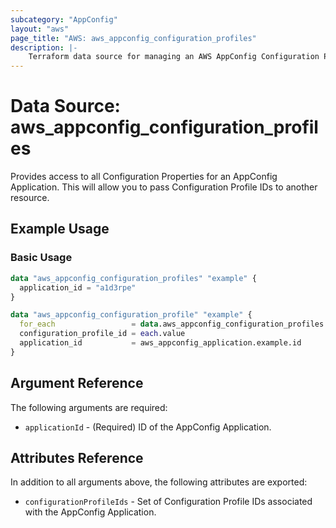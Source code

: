 ```yaml
---
subcategory: "AppConfig"
layout: "aws"
page_title: "AWS: aws_appconfig_configuration_profiles"
description: |-
    Terraform data source for managing an AWS AppConfig Configuration Profiles.
---
```


# Data Source: aws_appconfig_configuration_profiles

Provides access to all Configuration Properties for an AppConfig Application. This will allow you to pass Configuration
Profile IDs to another resource.

## Example Usage

### Basic Usage

```terraform
data "aws_appconfig_configuration_profiles" "example" {
  application_id = "a1d3rpe"
}

data "aws_appconfig_configuration_profile" "example" {
  for_each                 = data.aws_appconfig_configuration_profiles.example.configuration_profile_ids
  configuration_profile_id = each.value
  application_id           = aws_appconfig_application.example.id
}
```

## Argument Reference

The following arguments are required:

* `applicationId` - (Required) ID of the AppConfig Application.

## Attributes Reference

In addition to all arguments above, the following attributes are exported:

* `configurationProfileIds` - Set of Configuration Profile IDs associated with the AppConfig Application.

<!-- cache-key: cdktf-0.17.0-pre.15 input-b7d99f2641da4c2f4a2099eacae858e35b9f90d2aaf8e544182d87a42ff14840 -->